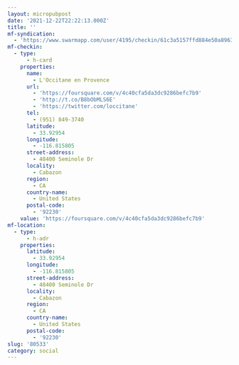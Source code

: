 ```yaml
---
layout: micropubpost
date: '2021-12-22T22:22:13.000Z'
title: ''
mf-syndication:
  - 'https://www.swarmapp.com/user/4195/checkin/61c3a5157ffd884e50a8963d'
mf-checkin:
  - type:
      - h-card
    properties:
      name:
        - L'Occitane en Provence
      url:
        - 'https://foursquare.com/v/4c40cfa5da3dc9286befc7b9'
        - 'http://t.co/B8bObMLS6E'
        - 'https://twitter.com/loccitane'
      tel:
        - (951) 849-3740
      latitude:
        - 33.92954
      longitude:
        - -116.815805
      street-address:
        - 48400 Seminole Dr
      locality:
        - Cabazon
      region:
        - CA
      country-name:
        - United States
      postal-code:
        - '92230'
    value: 'https://foursquare.com/v/4c40cfa5da3dc9286befc7b9'
mf-location:
  - type:
      - h-adr
    properties:
      latitude:
        - 33.92954
      longitude:
        - -116.815805
      street-address:
        - 48400 Seminole Dr
      locality:
        - Cabazon
      region:
        - CA
      country-name:
        - United States
      postal-code:
        - '92230'
slug: '80533'
category: social
---
```

